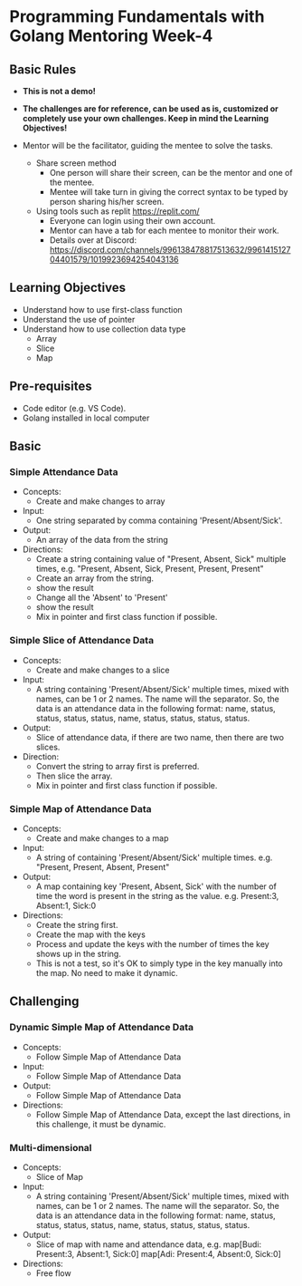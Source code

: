 # Programming Fundamentals with Golang Mentoring Week-4

## Basic Rules

- **This is not a demo!**

- **The challenges are for reference, can be used as is, customized or completely use your own challenges. Keep in mind the Learning Objectives!**
- Mentor will be the facilitator, guiding the mentee to solve the tasks.
  - Share screen method
    - One person will share their screen, can be the mentor and one of the mentee.
    - Mentee will take turn in giving the correct syntax to be typed by person sharing his/her screen.
  - Using tools such as replit <https://replit.com/>
    - Everyone can login using their own account.
    - Mentor can have a tab for each mentee to monitor their work.
    - Details over at Discord: <https://discord.com/channels/996138478817513632/996141512704401579/1019923694254043136>

## Learning Objectives

- Understand how to use first-class function
- Understand the use of pointer
- Understand how to use collection data type
  - Array
  - Slice
  - Map

## Pre-requisites

- Code editor (e.g. VS Code).
- Golang installed in local computer

## Basic

### Simple Attendance Data

- Concepts:
  - Create and make changes to array
- Input:
  - One string separated by comma containing 'Present/Absent/Sick'.
- Output:
  - An array of the data from the string
- Directions:
  - Create a string containing value of "Present, Absent, Sick" multiple times, e.g. "Present, Absent, Sick, Present, Present, Present"
  - Create an array from the string.
  - show the result
  - Change all the 'Absent' to 'Present'
  - show the result
  - Mix in pointer and first class function if possible.

### Simple Slice of Attendance Data

- Concepts:
  - Create and make changes to a slice
- Input:
  - A string containing 'Present/Absent/Sick' multiple times, mixed with names, can be 1 or 2 names. The name will the separator. So, the data is an attendance data in the following format: name, status, status, status, status, name, status, status, status, status.
- Output:
  - Slice of attendance data, if there are two name, then there are two slices.
- Direction:
  - Convert the string to array first is preferred.
  - Then slice the array.
  - Mix in pointer and first class function if possible.

### Simple Map of Attendance Data

- Concepts:
  - Create and make changes to a map
- Input:
  - A string of containing 'Present/Absent/Sick' multiple times. e.g. "Present, Present, Absent, Present"
- Output:
  - A map containing key 'Present, Absent, Sick' with the number of time the word is present in the string as the value. e.g. Present:3, Absent:1, Sick:0
- Directions:
  - Create the string first.
  - Create the map with the keys
  - Process and update the keys with the number of times the key shows up in the string.
  - This is not a test, so it's OK to simply type in the key manually into the map. No need to make it dynamic.

## Challenging

### Dynamic Simple Map of Attendance Data

- Concepts:
  - Follow Simple Map of Attendance Data
- Input:
  - Follow Simple Map of Attendance Data
- Output:
  - Follow Simple Map of Attendance Data
- Directions:
  - Follow Simple Map of Attendance Data, except the last directions, in this challenge, it must be dynamic.

### Multi-dimensional

- Concepts:
  - Slice of Map
- Input:
  - A string containing 'Present/Absent/Sick' multiple times, mixed with names, can be 1 or 2 names. The name will the separator. So, the data is an attendance data in the following format: name, status, status, status, status, name, status, status, status, status.
- Output:
  - Slice of map with name and attendance data, e.g.
    map[Budi: Present:3, Absent:1, Sick:0]
    map[Adi: Present:4, Absent:0, Sick:0]
- Directions:
  - Free flow
